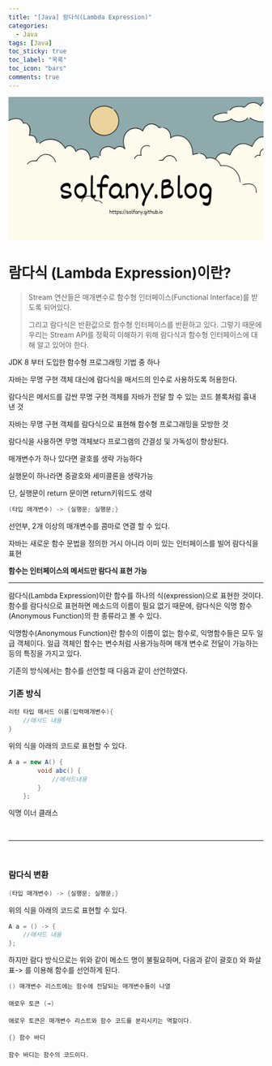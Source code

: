 ```yaml
---
title: "[Java] 람다식(Lambda Expression)"
categories:
  - Java
tags: [Java]
toc_sticky: true
toc_label: "목록"
toc_icon: "bars"
comments: true
---
```


![Untitled](https://github.com/solfany/solfany.github.io/blob/master/blog/blog-main/1.png?raw=true)

# 람다식 (Lambda Expression)이란?

> Stream 연산들은 매개변수로 함수형 인터페이스(Functional Interface)를 받도록 되어있다.
>
> 그리고 람다식은 반환값으로 함수형 인터페이스를 반환하고 있다. 그렇기 때문에 우리는 Stream API를 정확히 이해하기 위해 람다식과 함수형 인터페이스에 대해 알고 있어야 한다.

JDK 8 부터 도입한 함수형 프로그래밍 기법 중 하나

자바는 무명 구현 객체 대신에 람다식을 매서드의 인수로 사용하도록 허용한다.

람다식은 메서드를 감싼 무명 구현 객체를 자바가 전달 할 수 있는 코드 블록처럼 흉내 낸 것

자바는 무명 구현 객체를 람다식으로 표현해 함수형 프로그래밍을 모방한 것

람다식을 사용하면 무명 객체보다 프로그램의 간결성 및 가독성이 향상된다.

매개변수가 하나 있다면 괄호를 생략 가능하다

실행문이 하나라면 중괄호와 세미콜론을 생략가능

단, 실행문이 return 문이면 return키워드도 생략

```java
(타입 매개변수) -> {실행문; 실행문;}
```

선언부, 2개 이상의 매개변수를 콤마로 연결 할 수 있다.

자바는 새로운 함수 문법을 정의한 거시 아니라 이미 있는 인터페이스를 빌어 람다식을 표현

**함수는 인터페이스의 메서드만 람다식 표현 가능**

---

람다식(Lambda Expression)이란 함수를 하나의 식(expression)으로 표현한 것이다. 함수를 람다식으로 표현하면 메소드의 이름이 필요 없기 때문에, 람다식은 익명 함수(Anonymous Function)의 한 종류라고 볼 수 있다.

익명함수(Anonymous Function)란 함수의 이름이 없는 함수로, 익명함수들은 모두 일급 객체이다.
일급 객체인 함수는 변수처럼 사용가능하며 매개 변수로 전달이 가능하는 등의 특징을 가지고 있다.

기존의 방식에서는 함수를 선언할 때 다음과 같이 선언하였다.

### 기존 방식

```java
리턴 타입 매서드 이름(입력매개변수){
	//매서드 내용
}
```

위의 식을 아래의 코드로 표현할 수 있다.

```java
A a = new A() {
		void abc() {
			//메서드내용
		}
	};
```

익명 이너 클래스

<br>

---

<br>

### 람다식 변환

```java
(타입 매개변수) -> {실행문; 실행문;}
```

위의 식을 아래의 코드로 표현할 수 있다.

```java
A a = () -> {
	//매서드 내용
};
```

하지만 람다 방식으로는 위와 같이 메소드 명이 불필요하며, 다음과 같이 괄호() 와 화살표-> 를 이용해 함수를 선언하게 된다.

```java
() 매개변수 리스트에는 함수에 전달되는 매개변수들이 나열

애로우 토큰 (→)

애로우 토큰은 매개변수 리스트와 함수 코드를 분리시키는 역할이다.

{} 함수 바디

함수 바디는 함수의 코드이다.
```

<br>

<!--
# 람다식(Lambda Expression) 의 특징

> 람다식 내에서 사용되는 지역변수는 final이 붙지 않아도 상수로 간주된다.
> 람다식으로 선언된 변수명은 다른 변수명과 중복될 수 없다.

### 람다식(Lambda Expression) 의 장점

1. 코드를 간결하게 만들 수 있다.
2. 식에 개발자의 의도가 명확히 드러나 가독성이 높아진다.
3. 함수를 만드는 과정없이 한번에 처리할 수 있어 생산성이 높아진다.
4. 병렬프로그래밍이 용이하다.

### 람다식(Lambda Expression) 의 단점

1. 람다를 사용하면서 만든 무명함수는 재사용이 불가능하다.
2. 디버깅이 어렵다.
3. 람다를 남발하면 비슷한 함수가 중복 생성되어 코드가 지저분해질 수 있다.
4. 재귀로 만들경우에 부적합하다.

결국 무조건 람다가 좋다는 보장은 없다. 상황에 따라 필요에 맞는 방법을 사용하는 것이 중요하다.

<br>
<br>

# 예제

## 람다식으로 내림차순 표현하기

```java

package ch10;

import java.util.Arrays;

public class Ex_05 {
    public static void main(String[] args) {
        String[] strings = { "로마에 가면 로마법을 따르라. ", "시간은 금이다. ", "펜은 칼보다 강하다. "};

        // Arrays.sort 메서드를 사용하여 문자열을 오름차순으로 정렬합니다.
        // Comparator를 람다식으로 표현하여 문자열의 길이를 기준으로 정렬합니다.
        Arrays.sort(strings, (first, second) -> first.length() - second.length());

        // 정렬된 문자열을 출력합니다.
        for (String s : strings)
            System.out.println(s);
    }
}
```

인터페이스 구현한 부분을 람다식으로 바꾸어 할당 (대입 )한 것이다.
람다식은 기본적으로 함수를 만들어 사용하는 것이다.

배열을 정렬하는데 사용될 Comarator 객체 : 람다식 객체
Comparator 의 compare()매소드구현

compare() 매소드는 두개의 인자를 받아, 첫번째 인자가 두번째 인자보다
작으면 음수, 같으면 0, 크면 양수를 반환한다.

문자열의 길이가 짧은 순으로 정렬

```java
sort(Strings, (first, second) -> strings(매소드의 첫번째 인자) 배열
first, second) 람다식은 두번째 인자이다. (매개변수) -> 매소드의 내용
```

<br>
<br>

## 매개변수 없는 매소드를 구현할 때

인터페이스 객체명을 f로 선언하고 매개변수 괄호에 아무 것도 없이 화살표로 동작을 구현하면 된다.

<br>

---

<br>

1. 예제

```java
package ch10;

interface MyFunctuin2{
	void print();
}

public class Ex_06 {
    public static void main(String[] args) {

    	MyFunctuin2 f = () -> {
    	System.out.println("Hello");
    	};
    	f.print();

    	// 한 번 구현된 매소드를 재 (사용) 구현할 수도 있다
    	f = () -> {
    		System.out.println("안녕 ");
    	};
    	f.print();
    }
}
```

<br>
<br>

2. 예제

```java
package ch10;

interface A {
    void abc();
}

class B {
    void bcd() {
        System.out.println("메서드");
    }
}

public class Ex_07 {
    public static void main(String[] args) {
        //#1. 인스턴스 메서드 참조 타입 1: 익명 이너 클래스
        A a1 = new A() {
            @Override
            public void abc() {
                B b = new B();
                b.bcd(); // 'bcd' 메서드를 호출
            }
        };

        //#2. 람다식
        A a2 = () -> {
            B b = new B();
            b.bcd();
        };

        //#3. 인스턴스 참조 타입 1의 표현
        B b = new B();
        A a3 = b::bcd;
        // 람다식 () -> b.bcd()의 축약형

        // 인스턴스 'bcd' 메서드를 참조하여 인터페이스 A의 'abc' 메서드 정의
        a1.abc();
        a2.abc();
        a3.abc();
    }
}
```

> 이렇게 람다식이 등장하게 된 이유는 불필요한 코드를 줄이고, 가독성을 높이기 위함이다.
> 그렇기 때문에 함수형 인터페이스의 인스턴스를 생성하여 함수를 변수처럼 선언하는 람다식에서는 메소드의 이름이 불필요하다고 여겨져서 이를 사용하지 않는다.
> 대신 컴파일러가 문맥을 살펴 타입을 추론한다.
> 또한 람다식으로 선언된 함수는 1급 객체이기 때문에 Stream API의 매개변수로 전달이 가능해진다. -->
